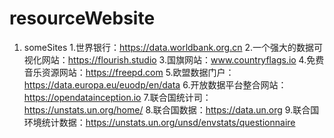 # resourceWebsite
1. someSites
    1.世界银行：https://data.worldbank.org.cn
    2.一个强大的数据可视化网站：https://flourish.studio
    3.国旗网站：www.countryflags.io
    4.免费音乐资源网站：https://freepd.com
    5.欧盟数据门户：https://data.europa.eu/euodp/en/data
    6.开放数据平台整合网站：https://opendatainception.io
    7.联合国统计司：https://unstats.un.org/home/
    8.联合国数据：https://data.un.org
    9.联合国环境统计数据：https://unstats.un.org/unsd/envstats/questionnaire
